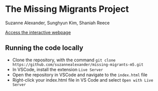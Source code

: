 # The Missing Migrants Project
Suzanne Alexander, Sunghyun Kim, Shaniah Reece

[Access the interactive webpage](https://suzannealexander.github.io/missing-migrants-m5/home.html)

## Running the code locally
- Clone the repository, with the command `git clone https://github.com/suzannealexander/missing-migrants-m5.git`
- In VSCode, install the extension `Live Server`
- Open the repository in VSCode and navigate to the `index.html` file
- Right-click your index.html file in VS Code and select `Open with Live Server`
